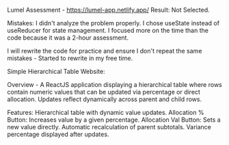 Lumel Assessment - https://lumel-app.netlify.app/
Result: Not Selected.

Mistakes:
I didn't analyze the problem properly.
I chose useState instead of useReducer for state management.
I focused more on the time than the code because it was a 2-hour assessment.

I will rewrite the code for practice and ensure I don't repeat the same mistakes - Started to rewrite in my free time.

Simple Hierarchical Table Website:

Overview - A ReactJS application displaying a hierarchical table where rows contain numeric values that can be updated via percentage or direct allocation. 
Updates reflect dynamically across parent and child rows.

Features:
Hierarchical table with dynamic value updates.
Allocation % Button: Increases value by a given percentage.
Allocation Val Button: Sets a new value directly.
Automatic recalculation of parent subtotals.
Variance percentage displayed after updates.

